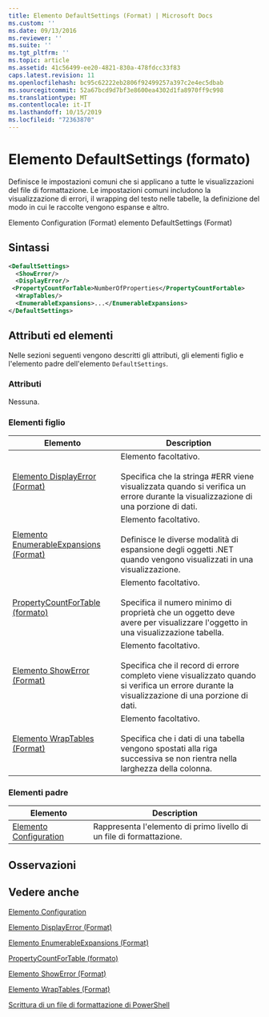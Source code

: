 ```yaml
---
title: Elemento DefaultSettings (Format) | Microsoft Docs
ms.custom: ''
ms.date: 09/13/2016
ms.reviewer: ''
ms.suite: ''
ms.tgt_pltfrm: ''
ms.topic: article
ms.assetid: 41c56499-ee20-4821-830a-478fdcc33f83
caps.latest.revision: 11
ms.openlocfilehash: bc95c62222eb2806f92499257a397c2e4ec5dbab
ms.sourcegitcommit: 52a67bcd9d7bf3e8600ea4302d1fa8970ff9c998
ms.translationtype: MT
ms.contentlocale: it-IT
ms.lasthandoff: 10/15/2019
ms.locfileid: "72363870"
---
```

# <a name="defaultsettings-element-format"></a>Elemento DefaultSettings (formato)

Definisce le impostazioni comuni che si applicano a tutte le visualizzazioni del file di formattazione. Le impostazioni comuni includono la visualizzazione di errori, il wrapping del testo nelle tabelle, la definizione del modo in cui le raccolte vengono espanse e altro.

Elemento Configuration (Format) elemento DefaultSettings (Format)

## <a name="syntax"></a>Sintassi

```xml
<DefaultSettings>
  <ShowError/>
  <DisplayError/>
 <PropertyCountForTable>NumberOfProperties</PropertyCountFortable>
  <WrapTables/>
  <EnumerableExpansions>...</EnumerableExpansions>
</DefaultSettings>
```

## <a name="attributes-and-elements"></a>Attributi ed elementi

Nelle sezioni seguenti vengono descritti gli attributi, gli elementi figlio e l'elemento padre dell'elemento `DefaultSettings`.

### <a name="attributes"></a>Attributi

Nessuna.

### <a name="child-elements"></a>Elementi figlio

|Elemento|Description|
|-------------|-----------------|
|[Elemento DisplayError (Format)](./displayerror-element-format.md)|Elemento facoltativo.<br /><br /> Specifica che la stringa #ERR viene visualizzata quando si verifica un errore durante la visualizzazione di una porzione di dati.|
|[Elemento EnumerableExpansions (Format)](./enumerableexpansions-element-format.md)|Elemento facoltativo.<br /><br /> Definisce le diverse modalità di espansione degli oggetti .NET quando vengono visualizzati in una visualizzazione.|
|[PropertyCountForTable (formato)](./propertycountfortable-element-format.md)|Elemento facoltativo.<br /><br /> Specifica il numero minimo di proprietà che un oggetto deve avere per visualizzare l'oggetto in una visualizzazione tabella.|
|[Elemento ShowError (Format)](./showerror-element-format.md)|Elemento facoltativo.<br /><br /> Specifica che il record di errore completo viene visualizzato quando si verifica un errore durante la visualizzazione di una porzione di dati.|
|[Elemento WrapTables (Format)](./wraptables-element-format.md)|Elemento facoltativo.<br /><br /> Specifica che i dati di una tabella vengono spostati alla riga successiva se non rientra nella larghezza della colonna.|

### <a name="parent-elements"></a>Elementi padre

|Elemento|Description|
|-------------|-----------------|
|[Elemento Configuration](./configuration-element-format.md)|Rappresenta l'elemento di primo livello di un file di formattazione.|

## <a name="remarks"></a>Osservazioni

## <a name="see-also"></a>Vedere anche

[Elemento Configuration](./configuration-element-format.md)

[Elemento DisplayError (Format)](./displayerror-element-format.md)

[Elemento EnumerableExpansions (Format)](./enumerableexpansions-element-format.md)

[PropertyCountForTable (formato)](./propertycountfortable-element-format.md)

[Elemento ShowError (Format)](./showerror-element-format.md)

[Elemento WrapTables (Format)](./wraptables-element-format.md)

[Scrittura di un file di formattazione di PowerShell](./writing-a-powershell-formatting-file.md)
